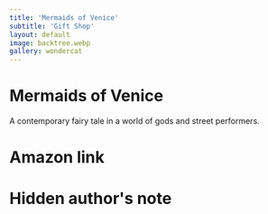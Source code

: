 ```yaml
---
title: 'Mermaids of Venice'
subtitle: 'Gift Shop'
layout: default
image: backtree.webp
gallery: wondercat
---
```


# Mermaids of Venice

A contemporary fairy tale in a world of gods and street performers.

# Amazon link

# Hidden author's note
